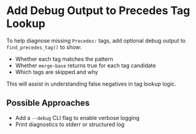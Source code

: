 # Add Debug Output to Precedes Tag Lookup

To help diagnose missing `Precedes:` tags, add optional debug output to
`find_precedes_tag()` to show:

- Whether each tag matches the pattern
- Whether `merge-base` returns true for each tag candidate
- Which tags are skipped and why

This will assist in understanding false negatives in tag lookup logic.

## Possible Approaches

- Add a `--debug` CLI flag to enable verbose logging
- Print diagnostics to stderr or structured log
